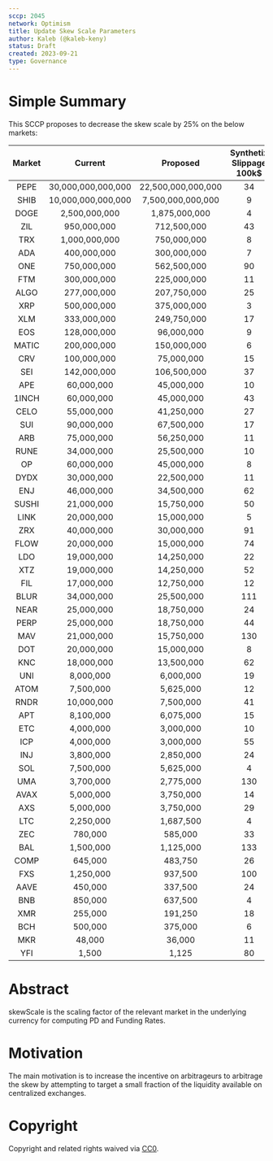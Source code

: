```yaml
---
sccp: 2045
network: Optimism
title: Update Skew Scale Parameters
author: Kaleb (@kaleb-keny)
status: Draft
created: 2023-09-21
type: Governance
---
```


# Simple Summary

This SCCP proposes to decrease the skew scale by 25% on the below markets:

| **Market** |     **Current**    |    **Proposed**    | **Synthetix Slippage 100k$** | **Cex Slippage 100k$** |
|:----------:|:------------------:|:------------------:|:----------------------------:|:----------------------:|
|    PEPE    | 30,000,000,000,000 | 22,500,000,000,000 |              34              |           12           |
|    SHIB    | 10,000,000,000,000 |  7,500,000,000,000 |               9              |            4           |
|    DOGE    |    2,500,000,000   |    1,875,000,000   |               4              |            2           |
|     ZIL    |     950,000,000    |     712,500,000    |              43              |           21           |
|     TRX    |    1,000,000,000   |     750,000,000    |               8              |            6           |
|     ADA    |     400,000,000    |     300,000,000    |               7              |            2           |
|     ONE    |     750,000,000    |     562,500,000    |              90              |           26           |
|     FTM    |     300,000,000    |     225,000,000    |              11              |            6           |
|    ALGO    |     277,000,000    |     207,750,000    |              25              |           12           |
|     XRP    |     500,000,000    |     375,000,000    |               3              |            1           |
|     XLM    |     333,000,000    |     249,750,000    |              17              |            7           |
|     EOS    |     128,000,000    |     96,000,000     |               9              |            0           |
|    MATIC   |     200,000,000    |     150,000,000    |               6              |            3           |
|     CRV    |     100,000,000    |     75,000,000     |              15              |            5           |
|     SEI    |     142,000,000    |     106,500,000    |              37              |           13           |
|     APE    |     60,000,000     |     45,000,000     |              10              |            5           |
|    1INCH   |     60,000,000     |     45,000,000     |              43              |           14           |
|    CELO    |     55,000,000     |     41,250,000     |              27              |            9           |
|     SUI    |     90,000,000     |     67,500,000     |              17              |            6           |
|     ARB    |     75,000,000     |     56,250,000     |              11              |            4           |
|    RUNE    |     34,000,000     |     25,500,000     |              10              |            5           |
|     OP     |     60,000,000     |     45,000,000     |               8              |            5           |
|    DYDX    |     30,000,000     |     22,500,000     |              11              |            5           |
|     ENJ    |     46,000,000     |     34,500,000     |              62              |           20           |
|    SUSHI   |     21,000,000     |     15,750,000     |              50              |           19           |
|    LINK    |     20,000,000     |     15,000,000     |               5              |            2           |
|     ZRX    |     40,000,000     |     30,000,000     |              91              |           22           |
|    FLOW    |     20,000,000     |     15,000,000     |              74              |           18           |
|     LDO    |     19,000,000     |     14,250,000     |              22              |           11           |
|     XTZ    |     19,000,000     |     14,250,000     |              52              |           16           |
|     FIL    |     17,000,000     |     12,750,000     |              12              |            5           |
|    BLUR    |     34,000,000     |     25,500,000     |              111             |           23           |
|    NEAR    |     25,000,000     |     18,750,000     |              24              |            7           |
|    PERP    |     25,000,000     |     18,750,000     |              44              |           15           |
|     MAV    |     21,000,000     |     15,750,000     |              130             |           34           |
|     DOT    |     20,000,000     |     15,000,000     |               8              |            4           |
|     KNC    |     18,000,000     |     13,500,000     |              62              |           24           |
|     UNI    |      8,000,000     |      6,000,000     |              19              |            5           |
|    ATOM    |      7,500,000     |      5,625,000     |              12              |            7           |
|    RNDR    |     10,000,000     |      7,500,000     |              41              |           15           |
|     APT    |      8,100,000     |      6,075,000     |              15              |            4           |
|     ETC    |      4,000,000     |      3,000,000     |              10              |            3           |
|     ICP    |      4,000,000     |      3,000,000     |              55              |           19           |
|     INJ    |      3,800,000     |      2,850,000     |              24              |           10           |
|     SOL    |      7,500,000     |      5,625,000     |               4              |            2           |
|     UMA    |      3,700,000     |      2,775,000     |              130             |           37           |
|    AVAX    |      5,000,000     |      3,750,000     |              14              |            5           |
|     AXS    |      5,000,000     |      3,750,000     |              29              |           12           |
|     LTC    |      2,250,000     |      1,687,500     |               4              |            2           |
|     ZEC    |       780,000      |       585,000      |              33              |           19           |
|     BAL    |      1,500,000     |      1,125,000     |              133             |           32           |
|    COMP    |       645,000      |       483,750      |              26              |            8           |
|     FXS    |      1,250,000     |       937,500      |              100             |           23           |
|    AAVE    |       450,000      |       337,500      |              24              |           11           |
|     BNB    |       850,000      |       637,500      |               4              |            2           |
|     XMR    |       255,000      |       191,250      |              18              |           10           |
|     BCH    |       500,000      |       375,000      |               6              |            4           |
|     MKR    |       48,000       |       36,000       |              11              |            7           |
|     YFI    |        1,500       |        1,125       |              80              |           21           |

# Abstract

skewScale is the scaling factor of the relevant market in the underlying currency for computing PD and Funding Rates.

# Motivation

The main motivation is to increase the incentive on arbitrageurs to arbitrage the skew by attempting to target a small fraction of the liquidity available on centralized exchanges.

# Copyright

Copyright and related rights waived via [CC0](https://creativecommons.org/publicdomain/zero/1.0/).


